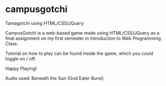 # campusgotchi
Tamagotchi using HTML/CSS/JQuery

CampusGotchi is a web-based game made using HTML/CSS/JQuery as a final assignment on my first semester in Introduction to Web Programming Class.

Tutorial on how to play can be found inside the game, which you could toggle on / off.

Happy Playing!

Audio used: Beneath the Sun (God Eater Burst)
